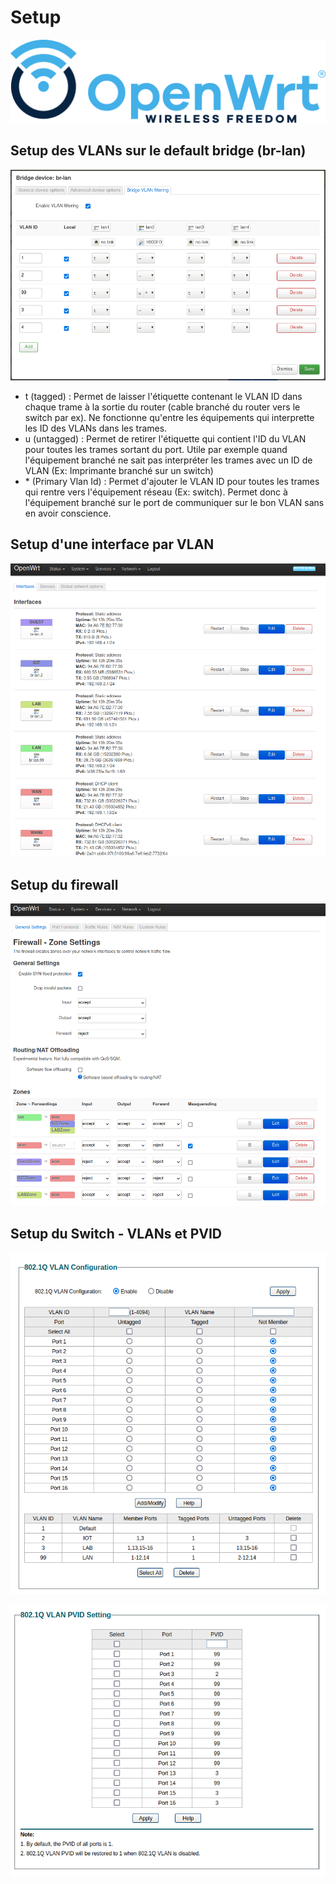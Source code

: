 # Setup

![openwrt-logo](img/OpenWrt_Logo.svg)

## Setup des VLANs sur le default bridge (br-lan)

![openwrt-vlan](img/openwrt-br-lan-vlan.png)

* t (tagged) : Permet de laisser l'étiquette contenant le VLAN ID dans chaque trame à la sortie du router (cable branché du router vers le switch par ex). Ne fonctionne qu'entre les équipements qui interprette les ID des VLANs dans les trames.
* u (untagged) : Permet de retirer l'étiquette qui contient l'ID du VLAN pour toutes les trames sortant du port. Utile par exemple quand l'équipement branché ne sait pas interpréter les trames avec un ID de VLAN (Ex: Imprimante branché sur un switch)
* \* (Primary Vlan Id) : Permet d'ajouter le VLAN ID pour toutes les trames qui rentre vers l'équipement réseau (Ex: switch). Permet donc à l'équipement branché sur le port de communiquer sur le bon VLAN sans en avoir conscience.

## Setup d'une interface par VLAN
 
![openwrt-interaces](img/interfaces.png)

## Setup du firewall

![openwrt-firewall](img/firewall.png)

## Setup du Switch - VLANs et PVID

![openwrt-switch-vlan](img/switch-vlan.png)

![openwrt-switch-vlan-pvid](img/switch-vlan-pvid.png)
